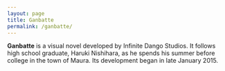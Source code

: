 ```yaml
---
layout: page
title: Ganbatte
permalink: /ganbatte/
---
```


**Ganbatte** is a visual novel developed by Infinite Dango Studios. It follows high school graduate, Haruki Nishihara, as he spends his summer before college in the town of Maura. Its development began in late January 2015.
